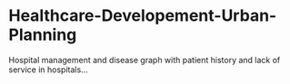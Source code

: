 # Healthcare-Developement-Urban-Planning
Hospital management and disease graph with patient history and lack of service in hospitals... 
